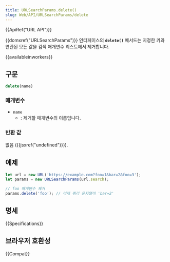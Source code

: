 ```yaml
---
title: URLSearchParams.delete()
slug: Web/API/URLSearchParams/delete
---
```

{{ApiRef("URL API")}}

{{domxref("URLSearchParams")}} 인터페이스의 **`delete()`** 메서드는 지정한 키와 연관된 모든 값을 검색 매개변수 리스트에서 제거합니다.

{{availableinworkers}}

## 구문

```js
delete(name)
```

### 매개변수

- `name`
  - : 제거할 매개변수의 이름입니다.

### 반환 값

없음 ({{jsxref("undefined")}}).

## 예제

```js
let url = new URL('https://example.com?foo=1&bar=2&foo=3');
let params = new URLSearchParams(url.search);

// foo 매개변수 제거
params.delete('foo'); // 이제 쿼리 문자열이 'bar=2'
```

## 명세

{{Specifications}}

## 브라우저 호환성

{{Compat}}
